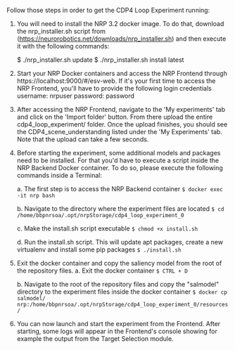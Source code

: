 Follow those steps in order to get the CDP4 Loop Experiment running:

1. You will need to install the NRP 3.2 docker image. To do that, download the nrp_installer.sh script from (https://neurorobotics.net/downloads/nrp_installer.sh) and then execute it with the following commands:

	$ ./nrp_installer.sh update
	$ ./nrp_installer.sh install latest

2. Start your NRP Docker containers and access the NRP Frontend through https://localhost:9000/#/esv-web. If it's your first time to access the NRP Frontend, you'll have to provide the following login credentials
        username: nrpuser
        password: password

3. After accessing the NRP Frontend, navigate to the 'My experiments' tab and click on the 'Import folder' button. From there upload the entire cdp4_loop_experiment/ folder. Once the upload finishes, you should see the CDP4_scene_understanding listed under the 'My Experiments' tab. Note that the upload can take a few seconds.

4. Before starting the experiment, some additional models and packages need to be installed. For that you'd have to execute a script inside the NRP Backend Docker container. To do so, please execute the following commands inside a Terminal:

	a. The first step is to access the NRP Backend container
		`$ docker exec -it nrp bash`

	b. Navigate to the directory where the experiment files are located
		`$ cd /home/bbpnrsoa/.opt/nrpStorage/cdp4_loop_experiment_0`

	c. Make the install.sh script executable
		`$ chmod +x install.sh`

	d. Run the install.sh script. This will update apt packages, create a new virtualenv and install some pip packages
		`$ ./install.sh`

5. Exit the docker container and copy the saliency model from the root of the repository files.
	a. Exit the docker container
		`$ CTRL + D`

	b. Navigate to the root of the repository files and copy the "salmodel" directory to the experiment files inside the docker container
		`$ docker cp salmodel/ nrp:/home/bbpnrsoa/.opt/nrpStorage/cdp4_loop_experiment_0/resources/` 

6. You can now launch and start the experiment from the Frontend. After starting, some logs will appear in the Frontend's console showing for example the output from the Target Selection module.
